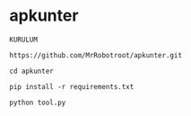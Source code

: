 # apkunter

`KURULUM`

`https://github.com/MrRobotroot/apkunter.git`


`cd apkunter`


`pip install -r requirements.txt`


`python tool.py`
